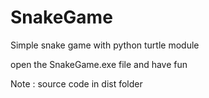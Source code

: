 # SnakeGame
Simple snake game with python turtle module

open the SnakeGame.exe file and have fun

Note : source code in dist folder

